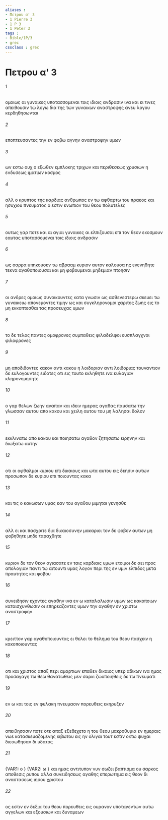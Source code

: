 ```yaml
---
aliases : 
- Πετρου α' 3
- 1 Pierre 3
- 1 P 3
- 1 Peter 3
tags : 
- Bible/1P/3
- grec
cssclass : grec
---
```


# Πετρου α' 3

###### 1
ομοιως αι γυναικες υποτασσομεναι τοις ιδιοις ανδρασιν ινα και ει τινες απειθουσιν τω λογω δια της των γυναικων αναστροφης ανευ λογου κερδηθησωνται
###### 2
εποπτευσαντες την εν φοβω αγνην αναστροφην υμων
###### 3
ων εστω ουχ ο εξωθεν εμπλοκης τριχων και περιθεσεως χρυσιων η ενδυσεως ιματιων κοσμος
###### 4
αλλ ο κρυπτος της καρδιας ανθρωπος εν τω αφθαρτω του πραεος και ησυχιου πνευματος ο εστιν ενωπιον του θεου πολυτελες
###### 5
ουτως γαρ ποτε και αι αγιαι γυναικες αι ελπιζουσαι επι τον θεον εκοσμουν εαυτας υποτασσομεναι τοις ιδιοις ανδρασιν
###### 6
ως σαρρα υπηκουσεν τω αβρααμ κυριον αυτον καλουσα ης εγενηθητε τεκνα αγαθοποιουσαι και μη φοβουμεναι μηδεμιαν πτοησιν
###### 7
οι ανδρες ομοιως συνοικουντες κατα γνωσιν ως ασθενεστερω σκευει τω γυναικειω απονεμοντες τιμην ως και συγκληρονομοι χαριτος ζωης εις το μη εκκοπτεσθαι τας προσευχας υμων
###### 8
το δε τελος παντες ομοφρονες συμπαθεις φιλαδελφοι ευσπλαγχνοι φιλοφρονες
###### 9
μη αποδιδοντες κακον αντι κακου η λοιδοριαν αντι λοιδοριας τουναντιον δε ευλογουντες ειδοτες οτι εις τουτο εκληθητε ινα ευλογιαν κληρονομησητε
###### 10
ο γαρ θελων ζωην αγαπαν και ιδειν ημερας αγαθας παυσατω την γλωσσαν αυτου απο κακου και χειλη αυτου του μη λαλησαι δολον
###### 11
εκκλινατω απο κακου και ποιησατω αγαθον ζητησατω ειρηνην και διωξατω αυτην
###### 12
οτι οι οφθαλμοι κυριου επι δικαιους και ωτα αυτου εις δεησιν αυτων προσωπον δε κυριου επι ποιουντας κακα
###### 13
και τις ο κακωσων υμας εαν του αγαθου μιμηται γενησθε
###### 14
αλλ ει και πασχοιτε δια δικαιοσυνην μακαριοι τον δε φοβον αυτων μη φοβηθητε μηδε ταραχθητε
###### 15
κυριον δε τον θεον αγιασατε εν ταις καρδιαις υμων ετοιμοι δε αει προς απολογιαν παντι τω αιτουντι υμας λογον περι της εν υμιν ελπιδος μετα πραυτητος και φοβου
###### 16
συνειδησιν εχοντες αγαθην ινα εν ω καταλαλωσιν υμων ως κακοποιων καταισχυνθωσιν οι επηρεαζοντες υμων την αγαθην εν χριστω αναστροφην
###### 17
κρειττον γαρ αγαθοποιουντας ει θελει το θελημα του θεου πασχειν η κακοποιουντας
###### 18
οτι και χριστος απαξ περι αμαρτιων επαθεν δικαιος υπερ αδικων ινα ημας προσαγαγη τω θεω θανατωθεις μεν σαρκι ζωοποιηθεις δε τω πνευματι
###### 19
εν ω και τοις εν φυλακη πνευμασιν πορευθεις εκηρυξεν
###### 20
απειθησασιν ποτε οτε απαξ εξεδεχετο η του θεου μακροθυμια εν ημεραις νωε κατασκευαζομενης κιβωτου εις ην ολιγαι τουτ εστιν οκτω ψυχαι διεσωθησαν δι υδατος
###### 21
 {VAR1: ο } {VAR2: ω } και ημας αντιτυπον νυν σωζει βαπτισμα ου σαρκος αποθεσις ρυπου αλλα συνειδησεως αγαθης επερωτημα εις θεον δι αναστασεως ιησου χριστου
###### 22
ος εστιν εν δεξια του θεου πορευθεις εις ουρανον υποταγεντων αυτω αγγελων και εξουσιων και δυναμεων
